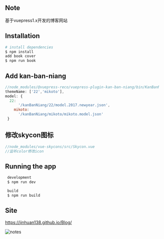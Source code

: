 ## Note

基于vuepress1.x开发的博客网站

## Installation

```bash
# install dependencies
$ npm install
add book cover
$ npm run book
```

## Add kan-ban-niang
```js
//node_modules/@vuepress-reco/vuepress-plugin-kan-ban-niang/bin/KanBanNiang.vue
themeName: ['22','mikoto'],
model: {
  22:
      '/kanBanNiang/22/model.2017.newyear.json',
    mikoto:
      '/kanBanNiang/mikoto/mikoto.model.json'
 }
```

## 修改skycon图标
```js
//node_modules/vue-skycons/src/Skycon.vue
//监听color修改icon
```

## Running the app

```bash
 development
 $ npm run dev

 build
 $ npm run build
```

## Site

 https://jinhuan138.github.io/Blog/

![notes](https://jinhuan138.github.io/Blog/logo/1.jpg) 

